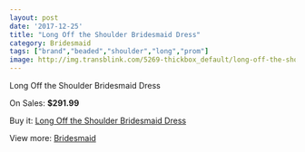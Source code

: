 ```yaml
---
layout: post
date: '2017-12-25'
title: "Long Off the Shoulder Bridesmaid Dress"
category: Bridesmaid
tags: ["brand","beaded","shoulder","long","prom"]
image: http://img.transblink.com/5269-thickbox_default/long-off-the-shoulder-bridesmaid-dress.jpg
---
```

Long Off the Shoulder Bridesmaid Dress

On Sales: **$291.99**
<a href="https://www.transblink.com/en/bridesmaid/1674-long-off-the-shoulder-bridesmaid-dress.html"><amp-img layout="responsive" width="600" height="600" src="//img.transblink.com/5269-thickbox_default/long-off-the-shoulder-bridesmaid-dress.jpg" alt="Long Off the Shoulder Bridesmaid Dress 0" /></a>
<a href="https://www.transblink.com/en/bridesmaid/1674-long-off-the-shoulder-bridesmaid-dress.html"><amp-img layout="responsive" width="600" height="600" src="//img.transblink.com/5270-thickbox_default/long-off-the-shoulder-bridesmaid-dress.jpg" alt="Long Off the Shoulder Bridesmaid Dress 1" /></a>

Buy it: [Long Off the Shoulder Bridesmaid Dress](https://www.transblink.com/en/bridesmaid/1674-long-off-the-shoulder-bridesmaid-dress.html "Long Off the Shoulder Bridesmaid Dress")

View more: [Bridesmaid](https://www.transblink.com/en/4-bridesmaid "Bridesmaid")
